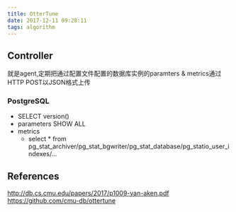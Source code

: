 ```yaml
---
title: OtterTune
date: 2017-12-11 09:28:11
tags: algorithm
---
```


## Controller

就是agent,定期把通过配置文件配置的数据库实例的paramters & metrics通过HTTP POST以JSON格式上传

### PostgreSQL

- SELECT version()
- parameters
  SHOW ALL
- metrics
  - select * from pg_stat_archiver/pg_stat_bgwriter/pg_stat_database/pg_statio_user_indexes/...

##

## References

http://db.cs.cmu.edu/papers/2017/p1009-van-aken.pdf
https://github.com/cmu-db/ottertune
